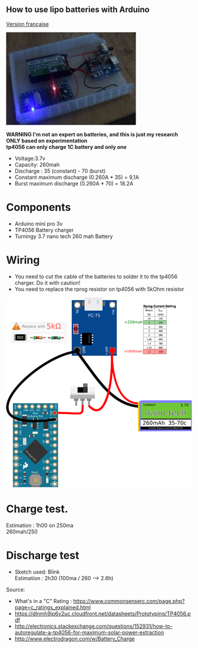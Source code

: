 How to use lipo batteries with Arduino
---------------------------------------
[Version française](https://github.com/pigetArduino/lipoArduino/blob/master/readme.fr.md)

![Lipo batteries and arduino mini pro 3v Photo](https://github.com/pigetArduino/lipoArduino/raw/master/doc/lipo_arduino_photo.jpg)

**WARNING I'm not an expert on batteries, and this is just my research ONLY based on experimentation**     
**tp4056 can only charge 1C battery  and only one**      
* Voltage:3.7v    
* Capacity: 260mah    
* Discharge : 35 (constant) - 70 (burst)   
* Constant maximum discharge (0.260A * 35) = 9,1A
* Burst maximum discharge (0.260A * 70) = 18.2A

# Components
* Arduino mini pro 3v
* TP4056 Battery charger
* Turningy 3.7 nano tech 260 mah Battery

# Wiring
* You need to cut the cable of the batteries to solder it to the tp4056 charger. Do it with caution!
* You need to replace the rprog resistor on tp4056 with 5kOhm resistor
 
![Lipo batteries and arduino mini pro 3v Wiring](https://github.com/pigetArduino/lipoArduino/raw/master/doc/lipo_arduino_wiring.png)

# Charge test.
Estimation : 1h00 on 250ma    
260mah/250   

# Discharge test
* Sketch used: Blink        
Estimation : 2h30 (100ma / 260 --> 2.6h)      

Source:    
* What's in a "C" Rating : https://www.commonsenserc.com/page.php?page=c_ratings_explained.html   
* https://dlnmh9ip6v2uc.cloudfront.net/datasheets/Prototyping/TP4056.pdf
* http://electronics.stackexchange.com/questions/152931/how-to-autoregulate-a-tp4056-for-maximum-solar-power-extraction
* http://www.electrodragon.com/w/Battery_Charge

